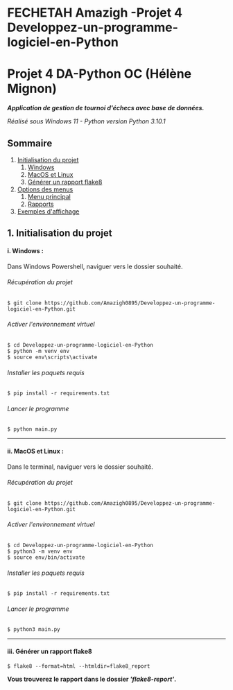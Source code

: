 # FECHETAH Amazigh -Projet 4 Developpez-un-programme-logiciel-en-Python


# Projet 4 DA-Python OC (Hélène Mignon)
***Application de gestion de tournoi d'échecs avec base de données.***

_Réalisé sous Windows 11 - Python version Python 3.10.1_


## Sommaire

1. [Initialisation du projet](#id-section1)
    1. [Windows](#id-section1-1)
    1. [MacOS et Linux](#id-section1-2)
    3. [Générer un rapport flake8](#id-section1-3)
2. [Options des menus](#id-section2)
    1. [Menu principal](#section2-1)
    2. [Rapports](#section2-2)
3. [Exemples d'affichage](#section3)


<div id='id-section1'></div>

## 1. Initialisation du projet

<div id='id-section1-1'></div>


#### i. Windows :
Dans Windows Powershell, naviguer vers le dossier souhaité.
###### Récupération du projet

    $ git clone https://github.com/Amazigh0895/Developpez-un-programme-logiciel-en-Python.git

###### Activer l'environnement virtuel
    $ cd Developpez-un-programme-logiciel-en-Python
    $ python -m venv env 
    $ source env\scripts\activate
    
###### Installer les paquets requis
    $ pip install -r requirements.txt

###### Lancer le programme
    $ python main.py


<div id='id-section1-2'></div>

---------

#### ii. MacOS et Linux :
Dans le terminal, naviguer vers le dossier souhaité.
###### Récupération du projet

    $ git clone https://github.com/Amazigh0895/Developpez-un-programme-logiciel-en-Python.git

###### Activer l'environnement virtuel
    $ cd Developpez-un-programme-logiciel-en-Python
    $ python3 -m venv env 
    $ source env/bin/activate
    
###### Installer les paquets requis
    $ pip install -r requirements.txt

###### Lancer le programme
    $ python3 main.py


<div id='id-section1-3'></div>

----------

#### iii. Générer un rapport flake8

    $ flake8 --format=html --htmldir=flake8_report

**Vous trouverez le rapport dans le dossier _'flake8-report'_.**
